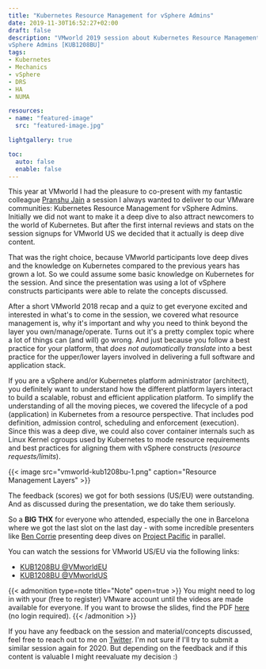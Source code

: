 ```yaml
---
title: "Kubernetes Resource Management for vSphere Admins" 
date: 2019-11-30T16:52:27+02:00 
draft: false 
description: "VMworld 2019 session about Kubernetes Resource Management for
vSphere Admins [KUB1208BU]" 
tags:
- Kubernetes
- Mechanics
- vSphere
- DRS
- HA
- NUMA

resources:
- name: "featured-image" 
  src: "featured-image.jpg"

lightgallery: true

toc: 
  auto: false 
  enable: false
---
```


<!--more-->

This year at VMworld I had the pleasure to co-present with my fantastic
colleague [Pranshu Jain](https://twitter.com/pranshujain28) a session I always
wanted to deliver to our VMware communities: Kubernetes Resource Management for
vSphere Admins. Initially we did not want to make it a deep dive to also attract
newcomers to the world of Kubernetes. But after the first internal reviews and
stats on the session signups for VMworld US we decided that it actually is deep
dive content. 

That was the right choice, because VMworld participants love deep dives and the
knowledge on Kubernetes compared to the previous years has grown a lot. So we
could assume some basic knowledge on Kubernetes for the session. And since the
presentation was using a lot of vSphere constructs participants were able to
relate the concepts discussed.

After a short VMworld 2018 recap and a quiz to get everyone excited and
interested in what's to come in the session, we covered what resource management
is, why it's important and why you need to think beyond the layer you
own/manage/operate. Turns out it's a pretty complex topic where a lot of things
can (and will) go wrong. And just because you follow a best practice for your
platform, that *does not automatically translate* into a best practice for the
upper/lower layers involved in delivering a full software and application stack.

If you are a vSphere and/or Kubernetes platform administrator (architect), you
definitely want to understand how the different platform layers interact to
build a scalable, robust and efficient application platform. To simplify the
understanding of all the moving pieces, we covered the lifecycle of a pod
(application) in Kubernetes from a resource perspective. That includes pod
definition, admission control, scheduling and enforcement (execution). Since
this was a deep dive, we could also cover container internals such as Linux
Kernel cgroups used by Kubernetes to mode resource requirements and best
practices for aligning them with vSphere constructs (*resource
requests/limits*). 

{{< image src="vmworld-kub1208bu-1.png" caption="Resource Management Layers" >}}

The feedback (scores) we got for both sessions (US/EU) were outstanding. And as
discussed during the presentation, we do take them seriously. 

So a **BIG THX** for everyone who attended, especially the one in Barcelona
where we got the last slot on the last day - with some incredible presenters
like [Ben Corrie](https://twitter.com/bensdoings) presenting deep dives on
[Project Pacific](https://www.vmware.com/products/vsphere/projectpacific.html)
in parallel.  

You can watch the sessions for VMworld US/EU via the following links:

- [KUB1208BU @VMworldEU](https://videos.vmworld.com/global/2019/videoplayer/29332)
- [KUB1208BU @VMworldUS](https://videos.vmworld.com/global/2019/videoplayer/27552)

{{< admonition type=note title="Note" open=true >}} 
You might need to log in with your (free to register) VMware account until the
videos are made available for everyone. If you want to browse the slides, find
the PDF
[here](https://cms.vmworldonline.com/event_data/12/session_notes/KUB1208BE.pdf)
(no login required). 
{{< /admonition >}}


If you have any feedback on the session and material/concepts discussed, feel
free to reach out to me on [Twitter](https://twitter.com/embano1). I'm not sure
if I'll try to submit a similar session again for 2020. But depending on the
feedback and if this content is valuable I might reevaluate my decision :)
